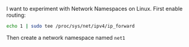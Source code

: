 I want to experiment with Network Namespaces on Linux. First enable routing:

```bash
echo 1 | sudo tee /proc/sys/net/ipv4/ip_forward
```

Then create a network namespace named `net1`